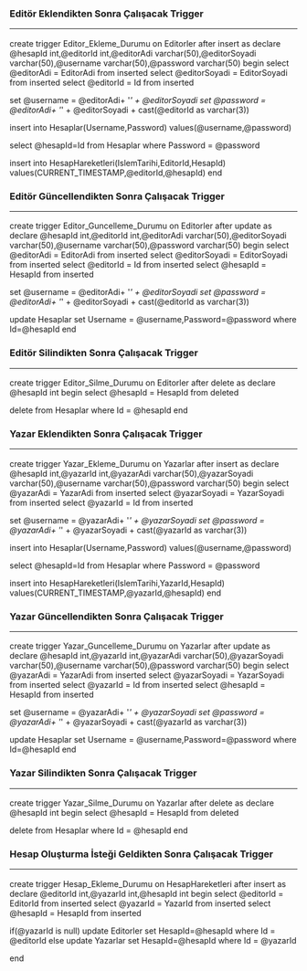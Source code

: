 ### Editör Eklendikten Sonra Çalışacak Trigger<hr>
create trigger Editor_Ekleme_Durumu on Editorler after insert
as
	declare @hesapId int,@editorId int,@editorAdi varchar(50),@editorSoyadi varchar(50),@username varchar(50),@password varchar(50)
	begin
	select @editorAdi = EditorAdi from inserted
	select @editorSoyadi = EditorSoyadi from inserted
   select @editorId = Id from inserted

   set @username = @editorAdi+ '_' + @editorSoyadi
   set @password = @editorAdi+ '_' + @editorSoyadi + cast(@editorId as varchar(3))

insert into Hesaplar(Username,Password) values(@username,@password)

select @hesapId=Id from Hesaplar where Password = @password

insert into HesapHareketleri(IslemTarihi,EditorId,HesapId) values(CURRENT_TIMESTAMP,@editorId,@hesapId)
	end
### Editör Güncellendikten Sonra Çalışacak Trigger<hr>
create trigger Editor_Guncelleme_Durumu on Editorler after update
as
	declare @hesapId int,@editorId int,@editorAdi varchar(50),@editorSoyadi varchar(50),@username varchar(50),@password varchar(50)
	begin
	select @editorAdi = EditorAdi from inserted
	select @editorSoyadi = EditorSoyadi from inserted
	select @editorId = Id from inserted
	select @hesapId = HesapId from inserted

set @username = @editorAdi+ '_' + @editorSoyadi
		set @password = @editorAdi+ '_' + @editorSoyadi + cast(@editorId as varchar(3))

update Hesaplar set Username = @username,Password=@password where Id=@hesapId
	end
### Editör Silindikten Sonra Çalışacak Trigger<hr>
create trigger Editor_Silme_Durumu on Editorler after delete
as
	declare @hesapId int
	begin
	select @hesapId = HesapId from deleted
		
delete from Hesaplar where Id = @hesapId
	end
### Yazar Eklendikten Sonra Çalışacak Trigger<hr>
create trigger Yazar_Ekleme_Durumu on Yazarlar after insert as
	declare @hesapId int,@yazarId int,@yazarAdi varchar(50),@yazarSoyadi varchar(50),@username varchar(50),@password varchar(50)
	begin
		select @yazarAdi = YazarAdi from inserted
		select @yazarSoyadi = YazarSoyadi from inserted
		select @yazarId = Id from inserted

set @username = @yazarAdi+ '_' + @yazarSoyadi
		set @password = @yazarAdi+ '_' + @yazarSoyadi + cast(@yazarId as varchar(3))

insert into Hesaplar(Username,Password) values(@username,@password)

select @hesapId=Id from Hesaplar where Password = @password

insert into HesapHareketleri(IslemTarihi,YazarId,HesapId) values(CURRENT_TIMESTAMP,@yazarId,@hesapId)
	end
### Yazar Güncellendikten Sonra Çalışacak Trigger<hr>
create trigger Yazar_Guncelleme_Durumu on Yazarlar after update as
	declare @hesapId int,@yazarId int,@yazarAdi varchar(50),@yazarSoyadi varchar(50),@username varchar(50),@password varchar(50)
	begin
		select @yazarAdi = YazarAdi from inserted
		select @yazarSoyadi = YazarSoyadi from inserted
		select @yazarId = Id from inserted
		select @hesapId = HesapId from inserted

set @username = @yazarAdi+ '_' + @yazarSoyadi
	set @password = @yazarAdi+ '_' + @yazarSoyadi + cast(@yazarId as varchar(3))

update Hesaplar set Username = @username,Password=@password where Id=@hesapId
	end
### Yazar Silindikten Sonra Çalışacak Trigger<hr>
create trigger Yazar_Silme_Durumu on Yazarlar after delete as
	declare @hesapId int
	begin
		select @hesapId = HesapId from deleted
		
delete from Hesaplar where Id = @hesapId
	end
### Hesap Oluşturma İsteği Geldikten Sonra Çalışacak Trigger<hr>
create trigger Hesap_Ekleme_Durumu on HesapHareketleri after insert as
	declare @editorId int,@yazarId int,@hesapId int
	begin
		select @editorId = EditorId from inserted
		select @yazarId = YazarId from inserted
		select @hesapId = HesapId from inserted

if(@yazarId is null)
			update Editorler set HesapId=@hesapId where Id = @editorId
		else
			update Yazarlar set HesapId=@hesapId where Id = @yazarId

end